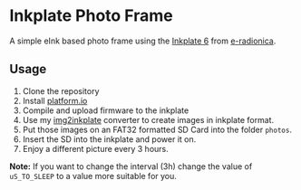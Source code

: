 # Inkplate Photo Frame

A simple eInk based photo frame using the [Inkplate 6](https://inkplate.io/) from [e-radionica](https://e-radionica.com/en/).

## Usage

1. Clone the repository
2. Install [platform.io](https://platformio.org/)
3. Compile and upload firmware to the inkplate
4. Use my [img2inkplate](https://github.com/jakobwesthoff/img2inkplate) converter to create images in inkplate format.
5. Put those images on an FAT32 formatted SD Card into the folder `photos`.
6. Insert the SD into the inkplate and power it on.
7. Enjoy a different picture every 3 hours.

**Note:** If you want to change the interval (3h) change the value of `uS_TO_SLEEP` to a value more suitable for you.
